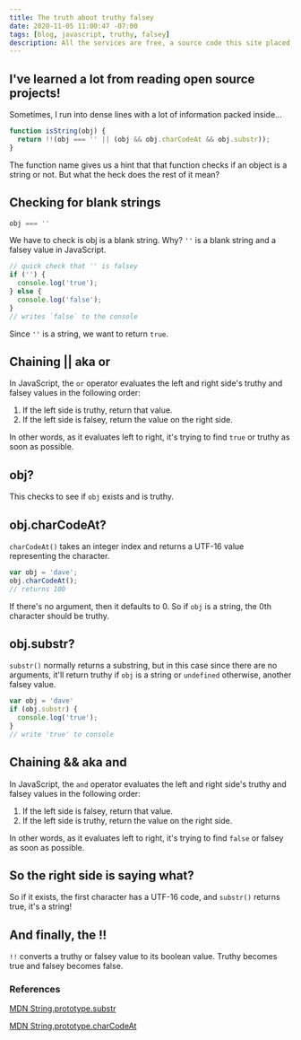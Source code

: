 ```yaml
---
title: The truth about truthy falsey
date: 2020-11-05 11:00:47 -07:00
tags: [blog, javascript, truthy, falsey]
description: All the services are free, a source code this site placed on github repository and intergration with netlify service, another service that you can use is github page for hosting your own static site.
---
```


## I've learned a lot from reading open source projects!
Sometimes, I run into dense lines with a lot of information packed inside...

```javascript
function isString(obj) {
  return !!(obj === '' || (obj && obj.charCodeAt && obj.substr));
}
```
The function name gives us a hint that that function checks if an object is a string or not. But what the heck does the rest of it mean?

## Checking for blank strings
```javascript
obj === ''
```
We have to check is obj is a blank string. Why? `''` is a blank string and a falsey value in JavaScript. 

```javascript
// quick check that '' is falsey
if ('') {
  console.log('true');
} else {
  console.log('false');
}
// writes `false` to the console
```
Since `''` is a string, we want to return `true`.

## Chaining || aka or
In JavaScript, the `or` operator evaluates the left and right side's truthy and falsey values in the following order:
1. If the left side is truthy, return that value.
2. If the left side is falsey, return the value on the right side.

In other words, as it evaluates left to right, it's trying to find `true` or truthy as soon as possible.

## obj?
This checks to see if `obj` exists and is truthy.

## obj.charCodeAt?
`charCodeAt()` takes an integer index and returns a UTF-16 value representing the character. 
```javascript
var obj = 'dave';
obj.charCodeAt(); 
// returns 100
```
If there's no argument, then it defaults to 0. 
So if `obj` is a string, the 0th character should be truthy.

## obj.substr?
`substr()` normally returns a substring, but in this case since there are no arguments, it'll return truthy if `obj` is a string or `undefined` otherwise, another falsey value.
```javascript
var obj = 'dave'
if (obj.substr) {
  console.log('true');
}
// write 'true' to console
```
## Chaining && aka and
In JavaScript, the `and` operator evaluates the left and right side's truthy and falsey values in the following order:
1. If the left side is falsey, return that value.
2. If the left side is truthy, return the value on the right side.

In other words, as it evaluates left to right, it's trying to find `false` or falsey as soon as possible. 

## So the right side is saying what?
So if it exists, the first character has a UTF-16 code, and `substr()` returns true, it's a string!

## And finally, the !!
`!!` converts a truthy or falsey value to its boolean value. Truthy becomes true and falsey becomes false.

### References
[MDN String.prototype.substr](https://developer.mozilla.org/en-US/docs/Web/JavaScript/Reference/Global_Objects/String/substr)

[MDN String.prototype.charCodeAt](https://developer.mozilla.org/en-US/docs/Web/JavaScript/Reference/Global_Objects/String/charCodeAt)
